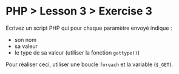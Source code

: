 # PHP > Lesson 3 > Exercise 3

Ecrivez un script PHP qui pour chaque paramètre envoyé indique :
- son nom
- sa valeur
- le type de sa valeur (utiliser la fonction `gettype()`)

Pour réaliser ceci, utiliser une boucle `foreach` et la variable (`$_GET`).
